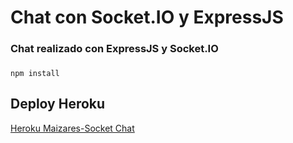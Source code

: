 # Chat con Socket.IO y ExpressJS
### Chat realizado con ExpressJS y Socket.IO
### 

```
npm install
```

## Deploy Heroku

[Heroku Maizares-Socket Chat](https://maizares-chat-sockets.herokuapp.com/)